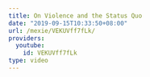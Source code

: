 ```yaml
---
title: On Violence and the Status Quo
date: "2019-09-15T10:33:50+08:00"
url: /mexie/VEKUVff7fLk/
providers:
  youtube:
    id: VEKUVff7fLk
type: video
---
```

